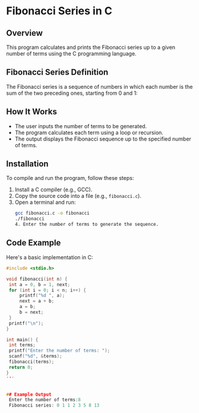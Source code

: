 # Fibonacci Series in C

## Overview
This program calculates and prints the Fibonacci series up to a given number of terms using the C programming language.

## Fibonacci Series Definition
The Fibonacci series is a sequence of numbers in which each number is the sum of the two preceding ones, starting from 0 and 1:

## How It Works
- The user inputs the number of terms to be generated.
- The program calculates each term using a loop or recursion.
- The output displays the Fibonacci sequence up to the specified number of terms.

## Installation
To compile and run the program, follow these steps:

1. Install a C compiler (e.g., GCC).
2. Copy the source code into a file (e.g., `fibonacci.c`).
3. Open a terminal and run:
   ```sh
   gcc fibonacci.c -o fibonacci
   ./fibonacci  
   4. Enter the number of terms to generate the sequence.

## Code Example
Here's a basic implementation in C:

```c
#include <stdio.h>

void fibonacci(int n) {
 int a = 0, b = 1, next;
 for (int i = 0; i < n; i++) {
     printf("%d ", a);
     next = a + b;
     a = b;
     b = next;
 }
 printf("\n");
}

int main() {
 int terms;
 printf("Enter the number of terms: ");
 scanf("%d", &terms);
 fibonacci(terms);
 return 0;
}
'''  


## Example Output
 Enter the number of terms:8
 Fibonacci series: 0 1 1 2 3 5 8 13  





  

